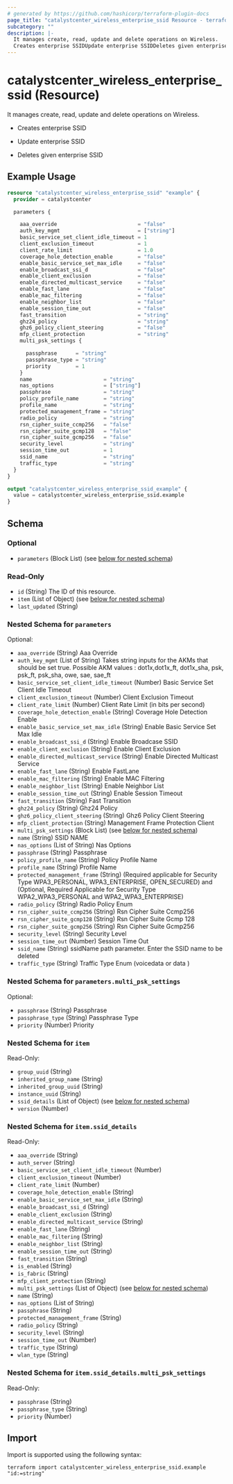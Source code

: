 ```yaml
---
# generated by https://github.com/hashicorp/terraform-plugin-docs
page_title: "catalystcenter_wireless_enterprise_ssid Resource - terraform-provider-catalystcenter"
subcategory: ""
description: |-
  It manages create, read, update and delete operations on Wireless.
  Creates enterprise SSIDUpdate enterprise SSIDDeletes given enterprise SSID
---
```


# catalystcenter_wireless_enterprise_ssid (Resource)

It manages create, read, update and delete operations on Wireless.

- Creates enterprise SSID

- Update enterprise SSID

- Deletes given enterprise SSID

## Example Usage

```terraform
resource "catalystcenter_wireless_enterprise_ssid" "example" {
  provider = catalystcenter

  parameters {

    aaa_override                          = "false"
    auth_key_mgmt                         = ["string"]
    basic_service_set_client_idle_timeout = 1
    client_exclusion_timeout              = 1
    client_rate_limit                     = 1.0
    coverage_hole_detection_enable        = "false"
    enable_basic_service_set_max_idle     = "false"
    enable_broadcast_ssi_d                = "false"
    enable_client_exclusion               = "false"
    enable_directed_multicast_service     = "false"
    enable_fast_lane                      = "false"
    enable_mac_filtering                  = "false"
    enable_neighbor_list                  = "false"
    enable_session_time_out               = "false"
    fast_transition                       = "string"
    ghz24_policy                          = "string"
    ghz6_policy_client_steering           = "false"
    mfp_client_protection                 = "string"
    multi_psk_settings {

      passphrase      = "string"
      passphrase_type = "string"
      priority        = 1
    }
    name                       = "string"
    nas_options                = ["string"]
    passphrase                 = "string"
    policy_profile_name        = "string"
    profile_name               = "string"
    protected_management_frame = "string"
    radio_policy               = "string"
    rsn_cipher_suite_ccmp256   = "false"
    rsn_cipher_suite_gcmp128   = "false"
    rsn_cipher_suite_gcmp256   = "false"
    security_level             = "string"
    session_time_out           = 1
    ssid_name                  = "string"
    traffic_type               = "string"
  }
}

output "catalystcenter_wireless_enterprise_ssid_example" {
  value = catalystcenter_wireless_enterprise_ssid.example
}
```

<!-- schema generated by tfplugindocs -->
## Schema

### Optional

- `parameters` (Block List) (see [below for nested schema](#nestedblock--parameters))

### Read-Only

- `id` (String) The ID of this resource.
- `item` (List of Object) (see [below for nested schema](#nestedatt--item))
- `last_updated` (String)

<a id="nestedblock--parameters"></a>
### Nested Schema for `parameters`

Optional:

- `aaa_override` (String) Aaa Override
- `auth_key_mgmt` (List of String) Takes string inputs for the AKMs that should be set true. Possible AKM values : dot1x,dot1x_ft, dot1x_sha, psk, psk_ft, psk_sha, owe, sae, sae_ft
- `basic_service_set_client_idle_timeout` (Number) Basic Service Set Client Idle Timeout
- `client_exclusion_timeout` (Number) Client Exclusion Timeout
- `client_rate_limit` (Number) Client Rate Limit (in bits per second)
- `coverage_hole_detection_enable` (String) Coverage Hole Detection Enable
- `enable_basic_service_set_max_idle` (String) Enable Basic Service Set Max Idle
- `enable_broadcast_ssi_d` (String) Enable Broadcase SSID
- `enable_client_exclusion` (String) Enable Client Exclusion
- `enable_directed_multicast_service` (String) Enable Directed Multicast Service
- `enable_fast_lane` (String) Enable FastLane
- `enable_mac_filtering` (String) Enable MAC Filtering
- `enable_neighbor_list` (String) Enable Neighbor List
- `enable_session_time_out` (String) Enable Session Timeout
- `fast_transition` (String) Fast Transition
- `ghz24_policy` (String) Ghz24 Policy
- `ghz6_policy_client_steering` (String) Ghz6 Policy Client Steering
- `mfp_client_protection` (String) Management Frame Protection Client
- `multi_psk_settings` (Block List) (see [below for nested schema](#nestedblock--parameters--multi_psk_settings))
- `name` (String) SSID NAME
- `nas_options` (List of String) Nas Options
- `passphrase` (String) Passphrase
- `policy_profile_name` (String) Policy Profile Name
- `profile_name` (String) Profile Name
- `protected_management_frame` (String) (Required applicable for Security Type WPA3_PERSONAL, WPA3_ENTERPRISE, OPEN_SECURED) and (Optional, Required Applicable for Security Type WPA2_WPA3_PERSONAL and WPA2_WPA3_ENTERPRISE)
- `radio_policy` (String) Radio Policy Enum
- `rsn_cipher_suite_ccmp256` (String) Rsn Cipher Suite Ccmp256
- `rsn_cipher_suite_gcmp128` (String) Rsn Cipher Suite Gcmp 128
- `rsn_cipher_suite_gcmp256` (String) Rsn Cipher Suite Gcmp256
- `security_level` (String) Security Level
- `session_time_out` (Number) Session Time Out
- `ssid_name` (String) ssidName path parameter. Enter the SSID name to be deleted
- `traffic_type` (String) Traffic Type Enum (voicedata or data )

<a id="nestedblock--parameters--multi_psk_settings"></a>
### Nested Schema for `parameters.multi_psk_settings`

Optional:

- `passphrase` (String) Passphrase
- `passphrase_type` (String) Passphrase Type
- `priority` (Number) Priority



<a id="nestedatt--item"></a>
### Nested Schema for `item`

Read-Only:

- `group_uuid` (String)
- `inherited_group_name` (String)
- `inherited_group_uuid` (String)
- `instance_uuid` (String)
- `ssid_details` (List of Object) (see [below for nested schema](#nestedobjatt--item--ssid_details))
- `version` (Number)

<a id="nestedobjatt--item--ssid_details"></a>
### Nested Schema for `item.ssid_details`

Read-Only:

- `aaa_override` (String)
- `auth_server` (String)
- `basic_service_set_client_idle_timeout` (Number)
- `client_exclusion_timeout` (Number)
- `client_rate_limit` (Number)
- `coverage_hole_detection_enable` (String)
- `enable_basic_service_set_max_idle` (String)
- `enable_broadcast_ssi_d` (String)
- `enable_client_exclusion` (String)
- `enable_directed_multicast_service` (String)
- `enable_fast_lane` (String)
- `enable_mac_filtering` (String)
- `enable_neighbor_list` (String)
- `enable_session_time_out` (String)
- `fast_transition` (String)
- `is_enabled` (String)
- `is_fabric` (String)
- `mfp_client_protection` (String)
- `multi_psk_settings` (List of Object) (see [below for nested schema](#nestedobjatt--item--ssid_details--multi_psk_settings))
- `name` (String)
- `nas_options` (List of String)
- `passphrase` (String)
- `protected_management_frame` (String)
- `radio_policy` (String)
- `security_level` (String)
- `session_time_out` (Number)
- `traffic_type` (String)
- `wlan_type` (String)

<a id="nestedobjatt--item--ssid_details--multi_psk_settings"></a>
### Nested Schema for `item.ssid_details.multi_psk_settings`

Read-Only:

- `passphrase` (String)
- `passphrase_type` (String)
- `priority` (Number)

## Import

Import is supported using the following syntax:

```shell
terraform import catalystcenter_wireless_enterprise_ssid.example "id:=string"
```
